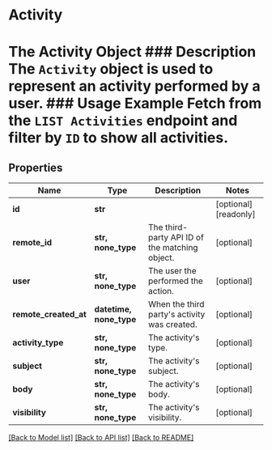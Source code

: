 # Activity

# The Activity Object ### Description The `Activity` object is used to represent an activity performed by a user.  ### Usage Example Fetch from the `LIST Activities` endpoint and filter by `ID` to show all activities.
## Properties
Name | Type | Description | Notes
------------ | ------------- | ------------- | -------------
**id** | **str** |  | [optional] [readonly] 
**remote_id** | **str, none_type** | The third-party API ID of the matching object. | [optional] 
**user** | **str, none_type** | The user the performed the action. | [optional] 
**remote_created_at** | **datetime, none_type** | When the third party&#39;s activity was created. | [optional] 
**activity_type** | **str, none_type** | The activity&#39;s type. | [optional] 
**subject** | **str, none_type** | The activity&#39;s subject. | [optional] 
**body** | **str, none_type** | The activity&#39;s body. | [optional] 
**visibility** | **str, none_type** | The activity&#39;s visibility. | [optional] 

[[Back to Model list]](../README.md#documentation-for-models) [[Back to API list]](../README.md#documentation-for-api-endpoints) [[Back to README]](../README.md)


